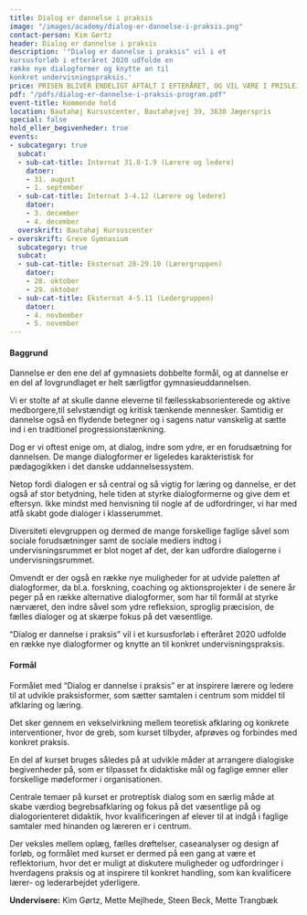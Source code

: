```yaml
---
title: Dialog er dannelse i praksis
image: "/images/academy/dialog-er-dannelse-i-praksis.png"
contact-person: Kim Gørtz
header: Dialog er dannelse i praksis
description: '"Dialog er dannelse i praksis" vil i et
kursusforløb i efteråret 2020 udfolde en
række nye dialogformer og knytte an til
konkret undervisningspraksis.'
price: PRISEN BLIVER ENDELIGT AFTALT I EFTERÅRET, OG VIL VÆRE I PRISLEJET 12.000 KR. PR. DELTAGER
pdf: "/pdfs/dialog-er-dannelse-i-praksis-program.pdf"
event-title: Kommende hold
location: Bautahøj Kursuscenter, Bautahøjvej 39, 3630 Jægerspris
special: false
hold_eller_begivenheder: true
events:
- subcategory: true
  subcat:
  - sub-cat-title: Internat 31.8-1.9 (Lærere og ledere)
    datoer:
    - 31. august
    - 1. september
  - sub-cat-title: Internat 3-4.12 (Lærere og ledere)
    datoer:
    - 3. december
    - 4. december
  overskrift: Bautahøj Kursuscenter
- overskrift: Greve Gymnasium
  subcategory: true
  subcat:
  - sub-cat-title: Eksternat 28-29.10 (Lærergruppen)
    datoer:
    - 28. oktober
    - 29. oktober
  - sub-cat-title: Eksternat 4-5.11 (Ledergruppen)
    datoer:
    - 4. novbember
    - 5. november
---
```


#### Baggrund

Dannelse er den ene del af gymnasiets
dobbelte formål, og at dannelse er en del af
lovgrundlaget er helt særligtfor
gymnasieuddannelsen.


Vi er stolte af at skulle danne eleverne til
fællesskabsorienterede og aktive
medborgere,til selvstændigt og kritisk
tænkende mennesker. Samtidig er dannelse
også en flydende betegner og i sagens natur
vanskelig at sætte ind i en traditionel
progressionstænkning.


Dog er vi oftest enige om, at dialog, indre
som ydre, er en forudsætning for dannelsen.
De mange dialogformer er ligeledes
karakteristisk for pædagogikken i det
danske uddannelsessystem.


Netop fordi dialogen er så central og så
vigtig for læring og dannelse, er det også af
stor betydning, hele tiden at styrke
dialogformerne og give dem et eftersyn.
Ikke mindst med henvisning til nogle af de
udfordringer, vi har med atfå skabt gode
dialoger i klasserummet.


Diversiteti elevgruppen og dermed de
mange forskellige faglige såvel som
sociale forudsætninger samt de sociale
mediers indtog i undervisningsrummet er
blot noget af det, der kan udfordre
dialogerne i undervisningsrummet.


Omvendt er der også en række nye
muligheder for at udvide paletten af
dialogformer, da bl.a. forskning, coaching
og aktionsprojekter i de senere år peger
på en række alternative dialogformer,
som har til formål at styrke nærværet,
den indre såvel som ydre refleksion,
sproglig præcision, de fælles dialoger og
at skærpe fokus på det væsentlige.


“Dialog er dannelse i praksis” vil i et
kursusforløb i efteråret 2020 udfolde en
række nye dialogformer og knytte an til
konkret undervisningspraksis.

#### Formål


Formålet med “Dialog er dannelse i praksis”
er at inspirere lærere og ledere til at
udvikle praksisformer, som sætter
samtalen i centrum som middel til
afklaring og læring.


Det sker gennem en vekselvirkning
mellem teoretisk afklaring og
konkrete interventioner, hvor de greb,
som kurset tilbyder, afprøves og
forbindes med konkret praksis.


En del af kurset bruges således på at
udvikle måder at arrangere dialogiske
begivenheder på, som er tilpasset fx
didaktiske mål og faglige emner eller
forskellige mødeformer i organisationen.


Centrale temaer på kurset er protreptisk
dialog som en særlig måde at skabe værdiog begrebsafklaring og fokus på det
væsentlige på og dialogorienteret
didaktik, hvor kvalificeringen af elever til
at indgå i faglige samtaler med hinanden
og læreren er i centrum.


Der veksles mellem oplæg, fælles
drøftelser, caseanalyser og design af
forløb, og formålet med kurset er dermed
på een gang at være et reflektorium, hvor
det er muligt at diskutere muligheder og
udfordringer i hverdagens praksis og at
inspirere til konkret handling, som kan
kvalificere lærer- og lederarbejdet
yderligere.

**Undervisere:** Kim Gørtz, Mette Mejlhede,
Steen Beck, Mette Trangbæk
